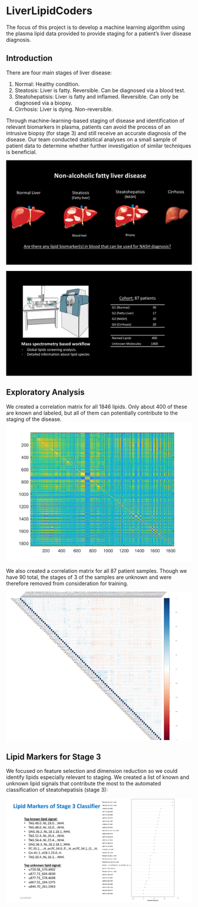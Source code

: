 # LiverLipidCoders
The focus of this project is to develop a machine learning algorithm using the plasma lipid data provided to provide staging for a patient’s liver disease diagnosis. 

## Introduction
There are four main stages of liver disease:
  1. Normal: Healthy condition.
  2. Steatosis: Liver is fatty. Reversible. Can be diagnosed via a blood test.
  3. Steatohepatisis: Liver is fatty and inflamed. Reversible. Can only be diagnosed via a biopsy.
  4. Cirrhosis: Liver is dying. Non-reversible.
  
Through machine-learning-based staging of disease and identification of relevant biomarkers in plasma, patients can avoid the process of an intrusive biopsy (for stage 3) and still receive an accurate diagnosis of the disease. Our team conducted statistical analyses on a small sample of patient data to determine whether further investigation of similar techniques is beneficial.


![Stages of Liver Disease](./pix/Slide1.PNG "Stages of Liver Disease")

![The Cohort](./pix/Slide2.PNG "The Cohort")

## Exploratory Analysis
We created a correlation matrix for all 1846 lipids. Only about 400 of these are known and labeled, but all of them can potentially contribute to the staging of the disease.
![The Correlation Matrix of 1846 Lipids](./pix/cormat_all.png "The Correlation Matix of 1846 Lipids")

We also created a correlation matrix for all 87 patient samples. Though we have 90 total, the stages of 3 of the samples are unknown and were therefore removed from consideration for training.

![The Correlation Matrix of 87 samples](./pix/cormatRF.png "The Correlation Matrix of 87 samples")

## Lipid Markers for Stage 3
We focused on feature selection and dimension reduction so we could identify lipids especially relevant to staging. We created a list of known and unknown lipid signals that contribute the most to the automated classification of steatohepatisis (stage 3):

![Lipid Markers of Stage 3 Classifier](./RandomForest/Capture.png "Lipid Markers of Stage 3 Classifer")
